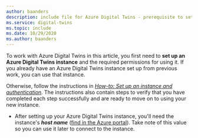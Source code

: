 ```yaml
---
author: baanders
description: include file for Azure Digital Twins - prerequisite to set up an instance
ms.service: digital-twins
ms.topic: include
ms.date: 10/29/2020
ms.author: baanders
---
```


To work with Azure Digital Twins in this article, you first need to **set up an Azure Digital Twins instance** and the required permissions for using it. 
If you already have an Azure Digital Twins instance set up from previous work, you can use that instance.

Otherwise, follow the instructions in [*How-to: Set up an instance and authentication*](../articles/digital-twins/how-to-set-up-instance-portal.md). The instructions also contain steps to verify that you have completed each step successfully and are ready to move on to using your new instance.
* After setting up your Azure Digital Twins instance, you'll need the instance's **_host name_** ([find in the Azure portal](../articles/digital-twins/how-to-set-up-instance-portal.md#verify-success-and-collect-important-values)). Take note of this value so you can use it later to connect to the instance.